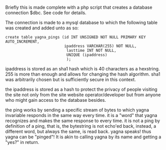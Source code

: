 Briefly this is made complete with a php script that creates a database connection $dbc. See code for details.

The connection is made to a mysql database to which the following table was created and added unto as so:
```
create table yagna_pings (id INT UNSIGNED NOT NULL PRIMARY KEY AUTO_INCREMENT,
                          ipaddress VARCHAR(255) NOT NULL,
                           lasttime INT NOT NULL,
                           UNIQUE (ipaddress)
                           );
```
ipaddress is stored as an sha1 hash which is 40 characters as a hexstring. 255 is more than enough and allows for changing the hash algorithm. sha1 was arbitrarily chosen but is sufficiently secure in this context.

the ipaddress is stored as a hash to protect the privacy of people visiting the site not only from the site website operator/developer but from anyone who might gain access to the database besides.

the ping works by sending a specific stream of bytes to which yagna invariable responds in the same way every time. it is a "word" that yagna recognizes and makes the same response to every time. it is not a ping by definition of a ping, that is, the bytestring is not echo'ed back, instead, a different word, but always the same, is read back. yagna speaks! thus yagna can be "pinged"! It is akin to calling yagna by its name and getting a "yes?" in return.
